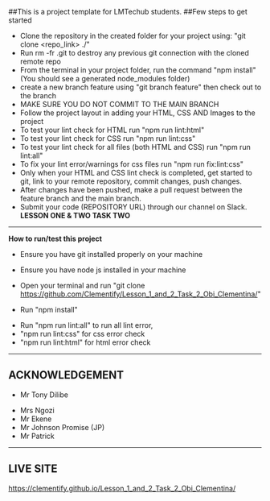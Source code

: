 ##This is a project template for LMTechub students.
##Few steps to get started
- Clone the repository in the created folder for your project using: "git clone <repo_link> ./"
- Run rm -fr .git to destroy any previous git connection with the cloned remote repo
- From the terminal in your project folder, run the command "npm install" (You should see a generated node_modules folder)
- create a new branch feature using "git branch feature" then check out to the branch
- MAKE SURE YOU DO NOT COMMIT TO THE MAIN BRANCH
- Follow the project layout in adding your HTML, CSS AND Images to the project
- To test your lint check for HTML run "npm run lint:html"
- To test your lint check for CSS run "npm run lint:css"
- To test your lint check for all files (both HTML and CSS) run "npm run lint:all"
- To fix your lint error/warnings for css files run "npm run fix:lint:css"
- Only when your HTML and CSS lint check is completed, get started to git, link to your remote repository, commit changes, push changes. 
- After changes have been pushed, make a pull request between the feature branch and the main branch.
- Submit your code (REPOSITORY URL) through our channel on Slack.
**LESSON ONE & TWO TASK TWO**
---
**How to run/test this project**
- Ensure you have git installed properly on your machine
* Ensure you have node js installed in your machine
+ Open your terminal and run "git clone https://github.com/Clementify/Lesson_1_and_2_Task_2_Obi_Clementina/"
- Run "npm install"
* Run "npm run lint:all" to run all lint error,
* "npm run lint:css" for css error check
* "npm run lint:html" for html error check
---
 **ACKNOWLEDGEMENT**
 ---
- Mr Tony Dilibe
* Mrs Ngozi
* Mr Ekene
* Mr Johnson Promise (JP)
* Mr Patrick

---
 **LIVE SITE**
 ---
https://clementify.github.io/Lesson_1_and_2_Task_2_Obi_Clementina/